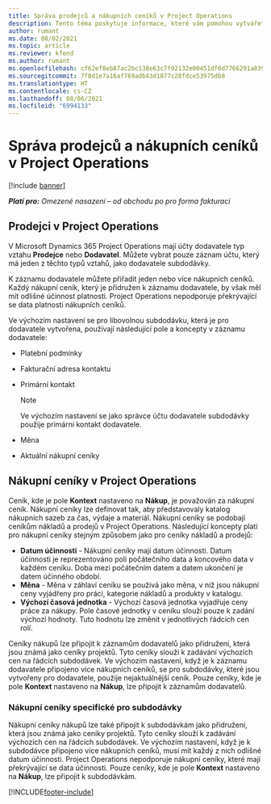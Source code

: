 ```yaml
---
title: Správa prodejců a nákupních ceníků v Project Operations
description: Tento téma poskytuje informace, které vám pomohou vytvářet a udržovat údaje o prodejcích a nákupní ceníky pro subdodávky.
author: rumant
ms.date: 08/02/2021
ms.topic: article
ms.reviewer: kfend
ms.author: rumant
ms.openlocfilehash: cf62ef8eb87ac2bc138e63c7f92132e00451df6d7766291a8399a94a070799ab
ms.sourcegitcommit: 7f8d1e7a16af769adb43d1877c28fdce53975db8
ms.translationtype: HT
ms.contentlocale: cs-CZ
ms.lasthandoff: 08/06/2021
ms.locfileid: "6994133"
---
```

# <a name="vendor-and-purchase-price-list-management-in-project-operations"></a>Správa prodejců a nákupních ceníků v Project Operations

[!include [banner](../../includes/dataverse-preview.md)]

_**Platí pro:** Omezené nasazení – od obchodu po pro forma fakturaci_

## <a name="vendors-in-project-operations"></a>Prodejci v Project Operations

V Microsoft Dynamics 365 Project Operations mají účty dodavatele typ vztahu **Prodejce** nebo **Dodavatel**. Můžete vybrat pouze záznam účtu, který má jeden z těchto typů vztahů, jako dodavatele subdodávky.

K záznamu dodavatele můžete přiřadit jeden nebo více nákupních ceníků. Každý nákupní ceník, který je přidružen k záznamu dodavatele, by však měl mít odlišné účinnost platnosti. Project Operations nepodporuje překrývající se data platnosti nákupních ceníků.

Ve výchozím nastavení se pro libovolnou subdodávku, která je pro dodavatele vytvořena, používají následující pole a koncepty v záznamu dodavatele:

- Platební podmínky
- Fakturační adresa kontaktu
- Primární kontakt

    > [!NOTE]
    > Ve výchozím nastavení se jako správce účtu dodavatele subdodávky použije primární kontakt dodavatele.

- Měna
- Aktuální nákupní ceníky

## <a name="purchase-price-lists-in-project-operations"></a>Nákupní ceníky v Project Operations

Ceník, kde je pole **Kontext** nastaveno na **Nákup**, je považován za nákupní ceník. Nákupní ceníky lze definovat tak, aby představovaly katalog nákupních sazeb za čas, výdaje a materiál. Nákupní ceníky se podobají ceníkům nákladů a prodejů v Project Operations. Následující koncepty platí pro nákupní ceníky stejným způsobem jako pro ceníky nákladů a prodejů:

- **Datum účinnosti** - Nákupní ceníky mají datum účinnosti. Datum účinnosti je reprezentováno poli počátečního data a koncového data v každém ceníku. Doba mezi počátečním datem a datem ukončení je datem účinného období.
- **Měna** - Měna v záhlaví ceníku se používá jako měna, v níž jsou nákupní ceny vyjádřeny pro práci, kategorie nákladů a produkty v katalogu.
- **Výchozí časová jednotka** - Výchozí časová jednotka vyjadřuje ceny práce za nákupy. Pole časové jednotky v ceníku slouží pouze k zadání výchozí hodnoty. Tuto hodnotu lze změnit v jednotlivých řádcích cen rolí.

Ceníky nákupů lze připojit k záznamům dodavatelů jako přidružení, která jsou známá jako ceníky projektů. Tyto ceníky slouží k zadávání výchozích cen na řádcích subdodávek. Ve výchozím nastavení, když je k záznamu dodavatele připojeno více nákupních ceníků, se pro subdodávky, které jsou vytvořeny pro dodavatele, použije nejaktuálnější ceník. Pouze ceníky, kde je pole **Kontext** nastaveno na **Nákup**, lze připojit k záznamům dodavatelů.

### <a name="subcontract-specific-purchase-price-lists"></a>Nákupní ceníky specifické pro subdodávky

Nákupní ceníky nákupů lze také připojit k subdodávkám jako přidružení, která jsou známá jako ceníky projektů. Tyto ceníky slouží k zadávání výchozích cen na řádcích subdodávek. Ve výchozím nastavení, když je k subdodávce připojeno více nákupních ceníků, musí mít každý z nich odlišné datum účinnosti. Project Operations nepodporuje nákupní ceníky, které mají překrývající se data účinnosti. Pouze ceníky, kde je pole **Kontext** nastaveno na **Nákup**, lze připojit k subdodávkám.

[!INCLUDE[footer-include](../../includes/footer-banner.md)]
